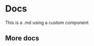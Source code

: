 <script setup>
import Sixiang from './components/sixiang.vue'
</script>

# Docs

This is a .md using a custom component

<Sixiang />

## More docs
